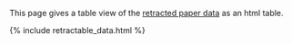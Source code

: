 This page gives a table view of the [retracted paper data](data/retractable.json) as an html table.


{% include retractable_data.html %}